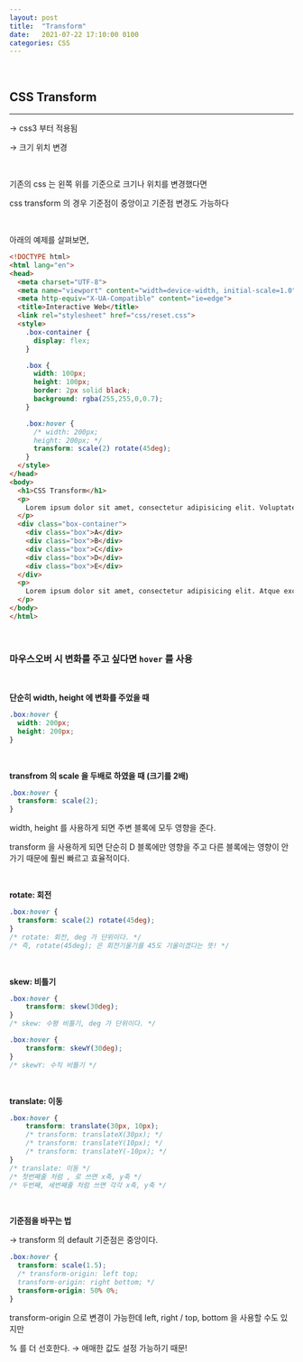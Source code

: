 ```yaml
---
layout: post
title:  "Transform"
date:   2021-07-22 17:10:00 0100
categories: CSS
---
```

<br>

## CSS Transform
---

→ css3 부터 적용됨

→ 크기 위치 변경

<br>


기존의 css 는 왼쪽 위를 기준으로 크기나 위치를 변경했다면

css transform 의 경우 기준점이 중앙이고 기준점 변경도 가능하다

<br>


아래의 예제를 살펴보면,


```html
<!DOCTYPE html>
<html lang="en">
<head>
  <meta charset="UTF-8">
  <meta name="viewport" content="width=device-width, initial-scale=1.0">
  <meta http-equiv="X-UA-Compatible" content="ie=edge">
  <title>Interactive Web</title>
  <link rel="stylesheet" href="css/reset.css">
  <style>
    .box-container {
      display: flex;
    }

    .box {
      width: 100px;
      height: 100px;
      border: 2px solid black;
      background: rgba(255,255,0,0.7);
    }

    .box:hover {
      /* width: 200px;
      height: 200px; */
      transform: scale(2) rotate(45deg);
    }
  </style>
</head>
<body>
  <h1>CSS Transform</h1>
  <p>
    Lorem ipsum dolor sit amet, consectetur adipisicing elit. Voluptate nesciunt temporibus reprehenderit sint modi deserunt voluptates nihil magnam incidunt quo. Vitae, quo provident laboriosam blanditiis fugiat cumque modi corporis reiciendis.
  </p>
  <div class="box-container">
    <div class="box">A</div>
    <div class="box">B</div>
    <div class="box">C</div>
    <div class="box">D</div>
    <div class="box">E</div>
  </div>
  <p>
    Lorem ipsum dolor sit amet, consectetur adipisicing elit. Atque excepturi doloribus quia, adipisci pariatur maxime deserunt rem, doloremque repellat, consequuntur voluptas cupiditate facilis vitae, velit repudiandae cumque nihil? Tenetur, libero.
  </p>
</body>
</html>
```

<br>

### 마우스오버 시 변화를 주고 싶다면 `hover` 를 사용

<br>

**단순히 width, height 에 변화를 주었을 때**

```css
.box:hover {
  width: 200px;
  height: 200px;
}
```
<br>


**transfrom 의 scale 을 두배로 하였을 때 (크기를 2배)**

```css
.box:hover {
  transform: scale(2);
}
```


width, height 를 사용하게 되면 주변 블록에 모두 영향을 준다.

transform 을 사용하게 되면 단순히 D 블록에만 영향을 주고 다른 블록에는 영향이 안가기 때문에 훨씬 빠르고 효율적이다.

<br>

**rotate: 회전**

```css
.box:hover {
  transform: scale(2) rotate(45deg);
}
/* rotate: 회전, deg 가 단위이다. */
/* 즉, rotate(45deg); 은 회전기울기를 45도 기울이겠다는 뜻! */
```

<br>


**skew: 비틀기**

```css
.box:hover {
	transform: skew(30deg);
}
/* skew: 수평 비틀기, deg 가 단위이다. */

.box:hover {
	transform: skewY(30deg);
}
/* skewY: 수직 비틀기 */
```

<br>


**translate: 이동**

```css
.box:hover {
	transform: translate(30px, 10px);
	/* transform: translateX(30px); */
	/* transform: translateY(10px); */
	/* transform: translateY(-10px); */
}
/* translate: 이동 */
/* 첫번째줄 처럼 , 로 쓰면 x축, y축 */
/* 두번째, 세번째줄 처럼 쓰면 각각 x축, y축 */
```

<br>


**기준점을 바꾸는 법**

→ transform 의 default 기준점은 중앙이다.

```css
.box:hover {
  transform: scale(1.5);
  /* transform-origin: left top;
  transform-origin: right bottom; */
  transform-origin: 50% 0%;
}
```

transform-origin 으로 변경이 가능한데 left, right / top, bottom 을 사용할 수도 있지만

% 를 더 선호한다. → 애매한 값도 설정 가능하기 때문!

<br>
<br>